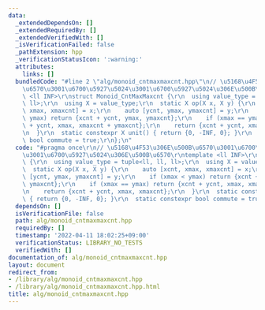 ```yaml
---
data:
  _extendedDependsOn: []
  _extendedRequiredBy: []
  _extendedVerifiedWith: []
  _isVerificationFailed: false
  _pathExtension: hpp
  _verificationStatusIcon: ':warning:'
  attributes:
    links: []
  bundledCode: "#line 2 \"alg/monoid_cntmaxmaxcnt.hpp\"\n// \u5168\u4F53\u306E\u500B\
    \u6570\u3001\u6700\u5927\u5024\u3001\u6700\u5927\u5024\u306E\u500B\u6570\r\ntemplate\
    \ <ll INF>\r\nstruct Monoid_CntMaxMaxcnt {\r\n  using value_type = tuple<ll, ll,\
    \ ll>;\r\n  using X = value_type;\r\n  static X op(X x, X y) {\r\n    auto [xcnt,\
    \ xmax, xmaxcnt] = x;\r\n    auto [ycnt, ymax, ymaxcnt] = y;\r\n    if (xmax <\
    \ ymax) return {xcnt + ycnt, ymax, ymaxcnt};\r\n    if (xmax == ymax) return {xcnt\
    \ + ycnt, xmax, xmaxcnt + ymaxcnt};\r\n    return {xcnt + ycnt, xmax, xmaxcnt};\r\
    \n  }\r\n  static constexpr X unit() { return {0, -INF, 0}; }\r\n  static constexpr\
    \ bool commute = true;\r\n};\n"
  code: "#pragma once\r\n// \u5168\u4F53\u306E\u500B\u6570\u3001\u6700\u5927\u5024\
    \u3001\u6700\u5927\u5024\u306E\u500B\u6570\r\ntemplate <ll INF>\r\nstruct Monoid_CntMaxMaxcnt\
    \ {\r\n  using value_type = tuple<ll, ll, ll>;\r\n  using X = value_type;\r\n\
    \  static X op(X x, X y) {\r\n    auto [xcnt, xmax, xmaxcnt] = x;\r\n    auto\
    \ [ycnt, ymax, ymaxcnt] = y;\r\n    if (xmax < ymax) return {xcnt + ycnt, ymax,\
    \ ymaxcnt};\r\n    if (xmax == ymax) return {xcnt + ycnt, xmax, xmaxcnt + ymaxcnt};\r\
    \n    return {xcnt + ycnt, xmax, xmaxcnt};\r\n  }\r\n  static constexpr X unit()\
    \ { return {0, -INF, 0}; }\r\n  static constexpr bool commute = true;\r\n};"
  dependsOn: []
  isVerificationFile: false
  path: alg/monoid_cntmaxmaxcnt.hpp
  requiredBy: []
  timestamp: '2022-04-11 18:02:25+09:00'
  verificationStatus: LIBRARY_NO_TESTS
  verifiedWith: []
documentation_of: alg/monoid_cntmaxmaxcnt.hpp
layout: document
redirect_from:
- /library/alg/monoid_cntmaxmaxcnt.hpp
- /library/alg/monoid_cntmaxmaxcnt.hpp.html
title: alg/monoid_cntmaxmaxcnt.hpp
---
```

